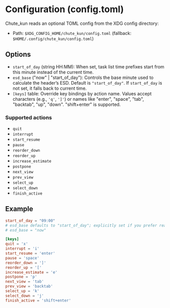 # Configuration (config.toml)

Chute_kun reads an optional TOML config from the XDG config directory:

- Path: `$XDG_CONFIG_HOME/chute_kun/config.toml` (fallback: `$HOME/.config/chute_kun/config.toml`)

## Options

- `start_of_day` (string HH:MM): When set, task list time prefixes start from this minute instead of the current time.
- `esd_base` ("now" | "start_of_day"): Controls the base minute used to calculate the header’s ESD. Default is `"start_of_day"`. If `start_of_day` is not set, it falls back to current time.
- `[keys]` table: Override key bindings by action name. Values accept characters (e.g., `'q'`, `']'`) or names like "enter", "space", "tab", "backtab", "up", "down". "shift+enter" is supported.

### Supported actions

- `quit`
- `interrupt`
- `start_resume`
- `pause`
- `reorder_down`
- `reorder_up`
- `increase_estimate`
- `postpone`
- `next_view`
- `prev_view`
- `select_up`
- `select_down`
- `finish_active`

## Example

```toml
start_of_day = "09:00"
# esd_base defaults to "start_of_day"; explicitly set if you prefer real time
# esd_base = "now"

[keys]
quit = 'x'
interrupt = 'i'
start_resume = 'enter'
pause = 'space'
reorder_down = ']'
reorder_up = '['
increase_estimate = 'e'
postpone = 'p'
next_view = 'tab'
prev_view = 'backtab'
select_up = 'k'
select_down = 'j'
finish_active = 'shift+enter'
```
